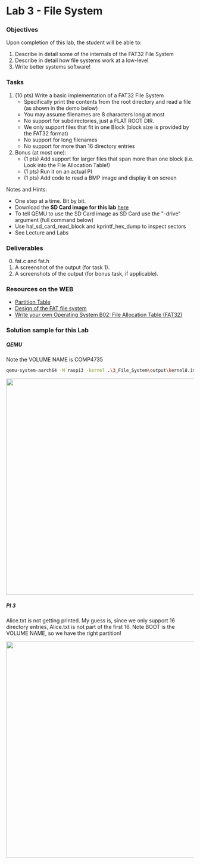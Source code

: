 # Lab 3 - File System

### Objectives
Upon completion of this lab, the student will be able to:

1. Describe in detail some of the internals of the FAT32 File System
2. Describe in detail how file systems work at a low-level
3. Write better systems software!


### Tasks
1. (10 pts) Write a basic implementation of a FAT32 File System
    - Specifically print the contents from the root directory and read a file (as shown in the demo below)
    - You may assume filenames are 8 characters long at most
    - No support for subdirectories, just a FLAT ROOT DIR.
    - We only support files that fit in one Block (block size is provided by the FAT32 format)
    - No support for long filenames
    - No support for more than 16 directory entries
3. Bonus (at most one):
    -   (1 pts) Add support for larger files that span more than one block (i.e. Look into the File Allocation Table!)
    -   (1 pts) Run it on an actual PI
    -   (1 pts) Add code to read a BMP image and display it on screen

Notes and Hints:
- One step at a time. Bit by bit.
- Download the **SD Card image for this lab** [here](https://embedntks.com/comp4735/sd_card.img)
- To tell QEMU to use the SD Card image as SD Card use the "-drive" argument (full command below)
- Use hal_sd_card_read_block and kprintf_hex_dump to inspect sectors
- See Lecture and Labs


### Deliverables
0. fat.c and fat.h
1. A screenshot of the output (for task 1).
3. A screenshots of the output (for bonus task, if applicable).


### Resources on the WEB
- [Partition Table](https://wiki.osdev.org/Partition_Table)
- [Design of the FAT file system](https://en.wikipedia.org/wiki/Design_of_the_FAT_file_system)
- [Write your own Operating System B02: File Allocation Table (FAT32)](https://www.youtube.com/watch?v=tEYgVwN1nRk)



### Solution sample for this Lab
##### QEMU
Note the VOLUME NAME is COMP4735

```bash
qemu-system-aarch64 -M raspi3 -kernel .\3_File_System\output\kernel8.img -drive file=.\3_File_System\sd_card\sd_card.img,if=sd,format=raw -serial stdio -serial null
```

<img src="https://github.com/rromanotero/os_labs/blob/master/3_File_System/images/lab_solution.png" width="580"/>


##### PI 3

Alice.txt is not getting printed. My guess is, since we only support 16 directory entries, Alice.txt is not part of the first 16. Note BOOT is the VOLUME NAME, so we have the right partition!

<img src="https://github.com/rromanotero/os_labs/blob/master/3_File_System/images/lab_solution_pi.jpg" width="580"/>
